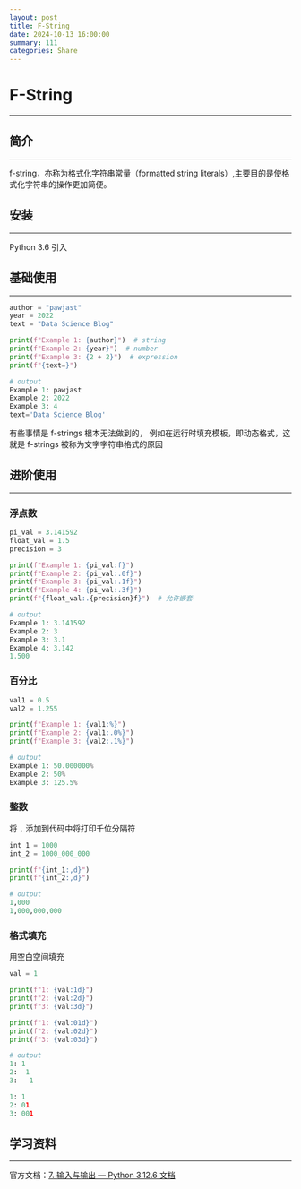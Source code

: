 ```yaml
---
layout: post
title: F-String
date: 2024-10-13 16:00:00
summary: 111
categories: Share
---
```


# F-String
---
## 简介
---
f-string，亦称为格式化字符串常量（formatted string literals）,主要目的是使格式化字符串的操作更加简便。

## 安装
---
Python 3.6 引入

## 基础使用
---

```python
author = "pawjast"
year = 2022
text = "Data Science Blog"

print(f"Example 1: {author}")  # string
print(f"Example 2: {year}")  # number
print(f"Example 3: {2 + 2}")  # expression
print(f"{text=}")

# output
Example 1: pawjast
Example 2: 2022
Example 3: 4
text='Data Science Blog'
```

有些事情是 f-strings 根本无法做到的， 例如在运行时填充模板，即动态格式，这就是 f-strings 被称为文字字符串格式的原因

## 进阶使用
---
### 浮点数

```python
pi_val = 3.141592
float_val = 1.5
precision = 3

print(f"Example 1: {pi_val:f}")
print(f"Example 2: {pi_val:.0f}")
print(f"Example 3: {pi_val:.1f}")
print(f"Example 4: {pi_val:.3f}")
print(f"{float_val:.{precision}f}")  # 允许嵌套

# output
Example 1: 3.141592
Example 2: 3
Example 3: 3.1
Example 4: 3.142
1.500
```

### 百分比

```python
val1 = 0.5
val2 = 1.255

print(f"Example 1: {val1:%}")
print(f"Example 2: {val1:.0%}")
print(f"Example 3: {val2:.1%}")

# output
Example 1: 50.000000%
Example 2: 50%
Example 3: 125.5%
```

### 整数

将 `,` 添加到代码中将打印千位分隔符

```python
int_1 = 1000
int_2 = 1000_000_000

print(f"{int_1:,d}")
print(f"{int_2:,d}")

# output
1,000
1,000,000,000
```

### 格式填充

用空白空间填充

```python
val = 1

print(f"1: {val:1d}")
print(f"2: {val:2d}")
print(f"3: {val:3d}")

print(f"1: {val:01d}")
print(f"2: {val:02d}")
print(f"3: {val:03d}")

# output
1: 1
2:  1
3:   1

1: 1
2: 01
3: 001
```

## 学习资料
---
官方文档：[7. 输入与输出 — Python 3.12.6 文档](https://docs.python.org/zh-cn/3/tutorial/inputoutput.html)

